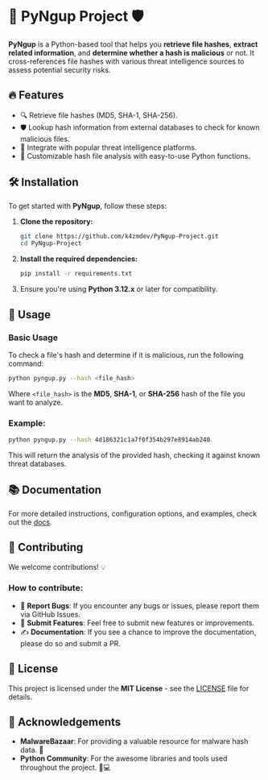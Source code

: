
# 🚀 **PyNgup Project** 🛡️

**PyNgup** is a Python-based tool that helps you **retrieve file hashes**, **extract related information**, and **determine whether a hash is malicious** or not. It cross-references file hashes with various threat intelligence sources to assess potential security risks.

## 🔥 Features

- 🔍 Retrieve file hashes (MD5, SHA-1, SHA-256).
- 🛡️ Lookup hash information from external databases to check for known malicious files.
- 🧠 Integrate with popular threat intelligence platforms.
- 🔧 Customizable hash file analysis with easy-to-use Python functions.

## 🛠️ Installation

To get started with **PyNgup**, follow these steps:

1. **Clone the repository:**

    ```bash
    git clone https://github.com/k4zmdev/PyNgup-Project.git
    cd PyNgup-Project
    ```

2. **Install the required dependencies:**

    ```bash
    pip install -r requirements.txt
    ```

3. Ensure you're using **Python 3.12.x** or later for compatibility.

## 🚀 Usage

### Basic Usage
To check a file's hash and determine if it is malicious, run the following command:

```bash
python pyngup.py --hash <file_hash>
````

Where `<file_hash>` is the **MD5**, **SHA-1**, or **SHA-256** hash of the file you want to analyze.

### Example:

```bash
python pyngup.py --hash 4d186321c1a7f0f354b297e8914ab240
```

This will return the analysis of the provided hash, checking it against known threat databases.

## 📚 Documentation

For more detailed instructions, configuration options, and examples, check out the [docs](docs/).

## 🤝 Contributing

We welcome contributions! 💡

### How to contribute:

* 🐛 **Report Bugs**: If you encounter any bugs or issues, please report them via GitHub Issues.
* 🌟 **Submit Features**: Feel free to submit new features or improvements.
* ✍️ **Documentation**: If you see a chance to improve the documentation, please do so and submit a PR.

## 📝 License

This project is licensed under the **MIT License** - see the [LICENSE](LICENSE) file for details.

## 🌟 Acknowledgements

* **MalwareBazaar**: For providing a valuable resource for malware hash data. 🙏
* **Python Community**: For the awesome libraries and tools used throughout the project. 🐍💻


